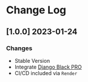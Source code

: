 # Change Log

## [1.0.0] 2023-01-24
### Changes

- Stable Version
- Integrate [Django Black PRO](https://github.com/app-generator/django-admin-black-pro)
- CI/CD included via `Render`
